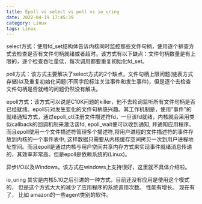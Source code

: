 ```yaml
---
title: Epoll vs select vs poll vs io_uring
date: 2022-04-19 17:45:39
category: Linux
tags: Linux
---
```


select方式：使用fd_set结构体告诉内核同时监控那些文件句柄，使用逐个排查方式去检查是否有文件句柄就绪或者超时。该方式有以下缺点：文件句柄数量是有上限的，逐个检查吞吐量低，每次调用都要重复初始化fd_set。

poll方式：该方式主要解决了select方式的2个缺点，文件句柄上限问题(链表方式存储)以及重复初始化问题(不同字段标注关注事件和发生事件)，但是逐个去检查文件句柄是否就绪的问题仍然没有解决。

epoll方式：该方式可以说是C10K问题的killer，他不去轮询监听所有文件句柄是否已经就绪。epoll只对发生变化的文件句柄感兴趣。其工作机制是，使用"事件"的就绪通知方式，通过epoll_ctl注册文件描述符fd，一旦该fd就绪，内核就会采用类似callback的回调机制来激活该fd, epoll_wait便可以收到通知, 并通知应用程序。而且epoll使用一个文件描述符管理多个描述符,将用户进程的文件描述符的事件存放到内核的一个事件表中, 这样数据只需要从内核缓存空间拷贝一次到用户进程地址空间。而且epoll是通过内核与用户空间共享内存方式来实现事件就绪消息传递的，其效率非常高。但是epoll是依赖系统的(Linux)。

异步I/O以及Windows，该方式在windows上支持很好，这里就不具体介绍啦。

io_uring 其实是内核5.10之后引进的一种方式，目前还没有应用是使用这个模式的， 但是这个方式大大的减少了应用程序的系统调用次数。 性能有增长。
现在有了， 比如 amazon的一些agent类别的软件。 
